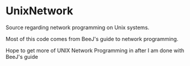 # UnixNetwork
Source regarding network programming on Unix systems.

Most of this code comes from BeeJ's guide to network programming.

Hope to get more of UNIX Network Programming in after I am done with BeeJ's guide